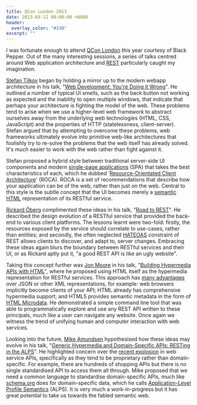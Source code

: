 ```yaml
---
title: QCon London 2013
date: 2013-03-12 00:00:00 +0000
header:
  overlay_color: "#338"
excerpt: ""
---
```


I was fortunate enough to attend [QCon London](http://qconlondon.com/) this year courtesy of Black Pepper. Out of the many interesting sessions, a series of talks centred around Web application architecture and [REST](http://en.wikipedia.org/wiki/Representational_state_transfer) particularly caught my imagination.

[Stefan Tilkov](https://twitter.com/stilkov) began by holding a mirror up to the modern webapp architecture in his talk, "[Web Development: You're Doing it Wrong](http://www.infoq.com/presentations/web-development-techniques)". He outlined a number of typical UI smells, such as the back button not working as expected and the inability to open multiple windows, that indicate that perhaps your architecture is fighting the model of the web. These problems tend to arise when we use a higher-level web framework to abstract ourselves away from the underlying web technologies (HTML, CSS, JavaScript) and the properties of HTTP (statelessness, client-server). Stefan argued that by attempting to overcome these problems, web frameworks ultimately evolve into primitive web-like architectures that foolishly try to re-solve the problems that the web itself has already solved. It's much easier to work with the web rather than fight against it.

Stefan proposed a hybrid style between traditional server-side UI components and modern [single-page applications](http://en.wikipedia.org/wiki/Single-page_application) (SPA) that takes the best characteristics of each, which he dubbed '[Resource-Orientated Client Architecture](http://roca-style.org/)' (ROCA). ROCA is a set of recommendations that describe how your application can be of the web, rather than just on the web. Central to this style is the subtle concept that the UI becomes merely a [semantic HTML](http://en.wikipedia.org/wiki/Semantic_HTML) representation of its RESTful service.

[Rickard Öberg](https://twitter.com/rickardoberg) complimented these ideas in his talk, "[Road to REST](http://www.infoq.com/presentations/REST-API-HATEOAS)". He described the design evolution of a RESTful service that provided the back-end to various client platforms. The lessons learnt were two-fold: firstly, the resources exposed by the service should correlate to use-cases, rather than entities; and secondly, the often neglected [HATEOAS](http://en.wikipedia.org/wiki/HATEOAS) constraint of REST allows clients to discover, and adapt to, server changes. Embracing these ideas again blurs the boundary between RESTful services and their UI, or as Rickard aptly put it, "a good REST API is like an ugly website".

Taking this concept further was [Jon Moore](https://twitter.com/jon_moore) in his talk, "[Building Hypermedia APIs with HTML](http://www.infoq.com/presentations/web-api-html)", where he proposed using HTML itself as the hypermedia representation for RESTful services. This approach has [many advantages](http://codeartisan.blogspot.co.uk/2012/07/using-html-as-media-type-for-your-api.html) over JSON or other XML representations, for example: web browsers implicitly become clients of your API; HTML already has comprehensive hypermedia support; and HTML5 provides semantic metadata in the form of [HTML Microdata](http://en.wikipedia.org/wiki/Microdata_(HTML)). He demonstrated a simple command line tool that was able to programmatically explore and use any REST API written to these principals, much like a user can navigate any website. Once again we witness the trend of unifying human and computer interaction with web services.

Looking into the future, [Mike Amundsen](https://twitter.com/mamund) hypothesised how these ideas may evolve in his talk, "[Generic Hypermedia and Domain-Specific APIs: RESTing in the ALPS](http://www.infoq.com/presentations/web-api-alps)". He highlighted concern over the [recent explosion](http://www.programmableweb.com/apis/directory) in web service APIs, specifically as they tend to be proprietary rather than domain-specific. For example, there are hundreds of shopping APIs but there is no single standardised API to access them all through. Mike proposed that we need a common language to standardise domain-specific APIs, much like [schema.org](http://schema.org/) does for domain-specific data, which he calls [Application-Level Profile Semantics](http://amundsen.com/hypermedia/profiles/) (ALPS). It is very much a work-in-progress but it has great potential to take us towards the fabled semantic web.
